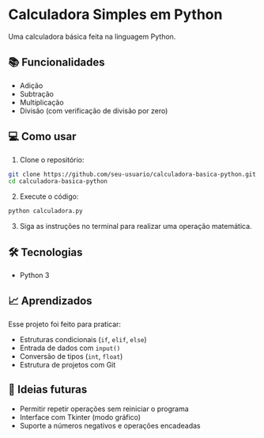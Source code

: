 # Calculadora Simples em Python

Uma calculadora básica feita na linguagem Python.

## 📚 Funcionalidades

- Adição
- Subtração
- Multiplicação
- Divisão (com verificação de divisão por zero)

## 💻 Como usar

1. Clone o repositório:

```bash
git clone https://github.com/seu-usuario/calculadora-basica-python.git
cd calculadora-basica-python
````

2. Execute o código:

```bash
python calculadora.py
```

3. Siga as instruções no terminal para realizar uma operação matemática.

## 🛠️ Tecnologias

* Python 3

## 📈 Aprendizados

Esse projeto foi feito para praticar:

* Estruturas condicionais (`if`, `elif`, `else`)
* Entrada de dados com `input()`
* Conversão de tipos (`int`, `float`)
* Estrutura de projetos com Git

## 📌 Ideias futuras

* Permitir repetir operações sem reiniciar o programa
* Interface com Tkinter (modo gráfico)
* Suporte a números negativos e operações encadeadas
